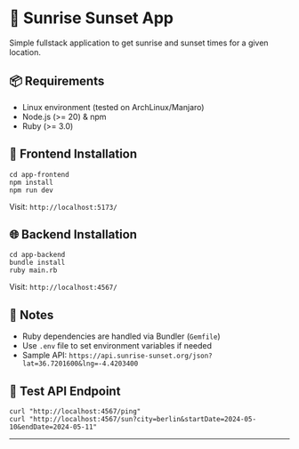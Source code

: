 # 🌅 Sunrise Sunset App

Simple fullstack application to get sunrise and sunset times for a given location.

## 📦 Requirements

- Linux environment (tested on ArchLinux/Manjaro)
- Node.js (>= 20) & npm 
- Ruby (>= 3.0)

## 🚀 Frontend Installation

```
cd app-frontend
npm install
npm run dev
```

Visit: `http://localhost:5173/`

## 🌐 Backend Installation

```
cd app-backend
bundle install
ruby main.rb
```

Visit: `http://localhost:4567/`

## 📌 Notes

- Ruby dependencies are handled via Bundler (`Gemfile`)
- Use `.env` file to set environment variables if needed
- Sample API: `https://api.sunrise-sunset.org/json?lat=36.7201600&lng=-4.4203400`
    

## 🧪 Test API Endpoint

```
curl "http://localhost:4567/ping"
curl "http://localhost:4567/sun?city=berlin&startDate=2024-05-10&endDate=2024-05-11"
```

---
